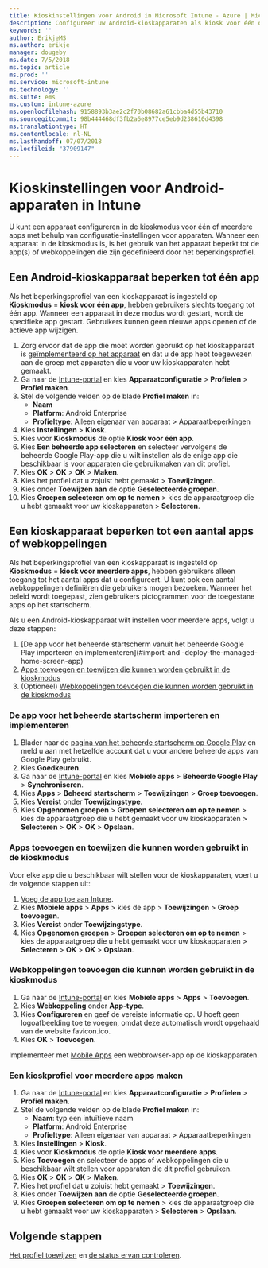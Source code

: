 ```yaml
---
title: Kioskinstellingen voor Android in Microsoft Intune - Azure | Microsoft Docs
description: Configureer uw Android-kioskapparaten als kiosk voor één of meerdere apps.
keywords: ''
author: ErikjeMS
ms.author: erikje
manager: dougeby
ms.date: 7/5/2018
ms.topic: article
ms.prod: ''
ms.service: microsoft-intune
ms.technology: ''
ms.suite: ems
ms.custom: intune-azure
ms.openlocfilehash: 9158893b3ae2c2f70b08682a61cbba4d55b43710
ms.sourcegitcommit: 98b444468df3fb2a6e8977ce5eb9d238610d4398
ms.translationtype: HT
ms.contentlocale: nl-NL
ms.lasthandoff: 07/07/2018
ms.locfileid: "37909147"
---
```

# <a name="kiosk-settings-for-android-devices-in-intune"></a>Kioskinstellingen voor Android-apparaten in Intune

U kunt een apparaat configureren in de kioskmodus voor één of meerdere apps met behulp van configuratie-instellingen voor apparaten. Wanneer een apparaat in de kioskmodus is, is het gebruik van het apparaat beperkt tot de app(s) of webkoppelingen die zijn gedefinieerd door het beperkingsprofiel. 

## <a name="restrict-an-android-kiosk-device-to-a-single-app"></a>Een Android-kioskapparaat beperken tot één app

Als het beperkingsprofiel van een kioskapparaat is ingesteld op **Kioskmodus** = **kiosk voor één app**, hebben gebruikers slechts toegang tot één app. Wanneer een apparaat in deze modus wordt gestart, wordt de specifieke app gestart. Gebruikers kunnen geen nieuwe apps openen of de actieve app wijzigen.

1. Zorg ervoor dat de app die moet worden gebruikt op het kioskapparaat is [geïmplementeerd op het apparaat](apps-deploy.md) en dat u de app hebt toegewezen aan de groep met apparaten die u voor uw kioskapparaten hebt gemaakt.
2. Ga naar de [Intune-portal](https://portal.azure.com) en kies **Apparaatconfiguratie** > **Profielen** > **Profiel maken**.
3. Stel de volgende velden op de blade **Profiel maken** in:
     - **Naam**
     - **Platform**: Android Enterprise
     - **Profieltype**: Alleen eigenaar van apparaat > Apparaatbeperkingen
4. Kies **Instellingen** > **Kiosk**.
5. Kies voor **Kioskmodus** de optie **Kiosk voor één app**.
6. Kies **Een beheerde app selecteren** en selecteer vervolgens de beheerde Google Play-app die u wilt instellen als de enige app die beschikbaar is voor apparaten die gebruikmaken van dit profiel.
7. Kies **OK** > **OK** > **OK** > **Maken**.
8. Kies het profiel dat u zojuist hebt gemaakt > **Toewijzingen**.
9. Kies onder **Toewijzen aan** de optie **Geselecteerde groepen**.
10. Kies **Groepen selecteren om op te nemen** > kies de apparaatgroep die u hebt gemaakt voor uw kioskapparaten > **Selecteren**.

## <a name="restrict-a-kiosk-device-to-a-set-of-apps-or-web-links"></a>Een kioskapparaat beperken tot een aantal apps of webkoppelingen

Als het beperkingsprofiel van een kioskapparaat is ingesteld op **Kioskmodus** = **kiosk voor meerdere apps**, hebben gebruikers alleen toegang tot het aantal apps dat u configureert. U kunt ook een aantal webkoppelingen definiëren die gebruikers mogen bezoeken. Wanneer het beleid wordt toegepast, zien gebruikers pictogrammen voor de toegestane apps op het startscherm.

Als u een Android-kioskapparaat wilt instellen voor meerdere apps, volgt u deze stappen:

1. [De app voor het beheerde startscherm vanuit het beheerde Google Play importeren en implementeren](#import-and -deploy-the-managed-home-screen-app)
2. [Apps toevoegen en toewijzen die kunnen worden gebruikt in de kioskmodus](#add-and-assign-apps-that-can-be-used-in-kiosk-mode)
3. (Optioneel) [Webkoppelingen toevoegen die kunnen worden gebruikt in de kioskmodus](#add-web-links-that-can-be-used-in-kiosk-mode)

### <a name="import-and-deply-the-managed-home-screen-app"></a>De app voor het beheerde startscherm importeren en implementeren

1. Blader naar de [pagina van het beheerde startscherm op Google Play](https://play.google.com/work/apps/details?id=com.microsoft.launcher.enterprise) en meld u aan met hetzelfde account dat u voor andere beheerde apps van Google Play gebruikt.
2. Kies **Goedkeuren**.
3. Ga naar de [Intune-portal](https://portal.azure.com) en kies **Mobiele apps** > **Beheerde Google Play** > **Synchroniseren**.
4. Kies **Apps** > **Beheerd startscherm** > **Toewijzingen** > **Groep toevoegen**.
5. Kies **Vereist** onder **Toewijzingstype**.
6. Kies **Opgenomen groepen** > **Groepen selecteren om op te nemen** > kies de apparaatgroep die u hebt gemaakt voor uw kioskapparaten > **Selecteren** > **OK** > **OK** > **Opslaan**.

### <a name="add-and-assign-apps-that-can-be-used-in-kiosk-mode"></a>Apps toevoegen en toewijzen die kunnen worden gebruikt in de kioskmodus

Voor elke app die u beschikbaar wilt stellen voor de kioskapparaten, voert u de volgende stappen uit:

1. [Voeg de app toe aan Intune](store-apps-android.md).
2. Kies **Mobiele apps** > **Apps** > kies de app > **Toewijzingen** > **Groep toevoegen**.
3. Kies **Vereist** onder **Toewijzingstype**.
4. Kies **Opgenomen groepen** > **Groepen selecteren om op te nemen** > kies de apparaatgroep die u hebt gemaakt voor uw kioskapparaten > **Selecteren** > **OK** > **OK** > **Opslaan**.

### <a name="add-web-links-that-can-be-used-in-kiosk-mode"></a>Webkoppelingen toevoegen die kunnen worden gebruikt in de kioskmodus

1. Ga naar de [Intune-portal](https://portal.azure.com) en kies **Mobiele apps** > **Apps** > **Toevoegen**.
2. Kies **Webkoppeling** onder **App-type**.
3. Kies **Configureren** en geef de vereiste informatie op. U hoeft geen logoafbeelding toe te voegen, omdat deze automatisch wordt opgehaald van de website favicon.ico.
4. Kies **OK** > **Toevoegen**.

Implementeer met [Mobile Apps](apps-add.md) een webbrowser-app op de kioskapparaten.

### <a name="create-a-multi-app-kiosk-profile"></a>Een kioskprofiel voor meerdere apps maken

1. Ga naar de [Intune-portal](https://portal.azure.com) en kies **Apparaatconfiguratie** > **Profielen** > **Profiel maken**.
3. Stel de volgende velden op de blade **Profiel maken** in:
     - **Naam**: typ een intuïtieve naam
     - **Platform**: Android Enterprise
     - **Profieltype**: Alleen eigenaar van apparaat > Apparaatbeperkingen
4. Kies **Instellingen** > **Kiosk**.
5. Kies voor **Kioskmodus** de optie **Kiosk voor meerdere apps**.
6. Kies **Toevoegen** en selecteer de apps of webkoppelingen die u beschikbaar wilt stellen voor apparaten die dit profiel gebruiken.
7. Kies **OK** > **OK** > **OK** > **Maken**.
8. Kies het profiel dat u zojuist hebt gemaakt > **Toewijzingen**.
9. Kies onder **Toewijzen aan** de optie **Geselecteerde groepen**.
10. Kies **Groepen selecteren om op te nemen** > kies de apparaatgroep die u hebt gemaakt voor uw kioskapparaten > **Selecteren** > **Opslaan**.

## <a name="next-steps"></a>Volgende stappen
[Het profiel toewijzen](device-profile-assign.md) en [de status ervan controleren](device-profile-monitor.md).
